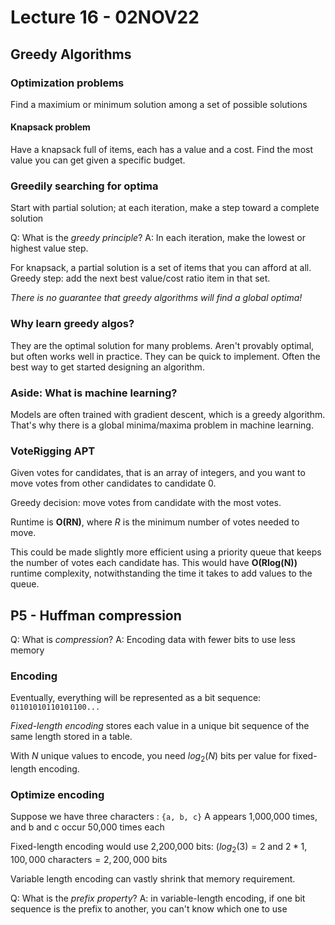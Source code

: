 # Lecture 16 - 02NOV22
## Greedy Algorithms

### Optimization problems
Find a maximium or minimum solution among a set of possible solutions

#### Knapsack problem
Have a knapsack full of items, each has a value and a cost.
Find the most value you can get given a specific budget.

### Greedily searching for optima
Start with partial solution; at each iteration, make a step toward a complete solution

Q: What is the *greedy principle*?
A: In each iteration, make the lowest or highest value step.

For knapsack, a partial solution is a set of items that you can afford at all.
Greedy step: add the next best value/cost ratio item in that set.

*There is no guarantee that greedy algorithms will find a global optima!*

### Why learn greedy algos?
They are the optimal solution for many problems.
Aren't provably optimal, but often works well in practice.
They can be quick to implement.
Often the best way to get started designing an algorithm.

### Aside: What is machine learning?
Models are often trained with gradient descent, which is a greedy algorithm. That's why there is a global minima/maxima problem in machine learning.

### VoteRigging APT
Given votes for candidates, that is an array of integers, and you want to move votes from other candidates to candidate 0.

Greedy decision: move votes from candidate with the most votes.

Runtime is **O(RN)**, where *R* is the minimum number of votes needed to move.

This could be made slightly more efficient using a priority queue that keeps the number of votes each candidate has. This would have **O(Rlog(N))** runtime complexity, notwithstanding the time it takes to add values to the queue.

## P5 - Huffman compression
Q: What is *compression*?
A: Encoding data with fewer bits to use less memory

### Encoding
Eventually, everything will be represented as a bit sequence: `01101010110101100...`

*Fixed-length encoding* stores each value in a unique bit sequence of the same length stored in a table.

With *N* unique values to encode, you need $log_2(N)$ bits per value for fixed-length encoding.

### Optimize encoding
Suppose we have three characters : `{a, b, c}`
A appears 1,000,000 times, and b and c occur 50,000 times each

Fixed-length encoding would use 2,200,000 bits: ($log_2(3) = 2$ and $2 * 1,100,000 \text{ characters} = 2,200,000 \text{ bits}$ 

Variable length encoding can vastly shrink that memory requirement.

Q: What is the *prefix property*?
A: in variable-length encoding, if one bit sequence is the prefix to another, you can't know which one to use

